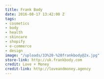 ```yaml
---
title: Frank Body
date: 2016-08-17 13:42:00 Z
tags:
- cosmetics
- body
- health
- skincare
- shopify
- e-commerce
- design
image: "/uploads/33%20-%20frankbody@2x.jpg"
store-link: http://uk.frankbody.com
credit: Love + Money
credit-link: http://loveandmoney.agency
---
```


